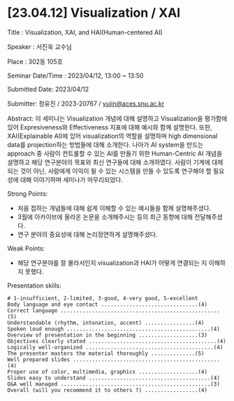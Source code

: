 # [23.04.12] Visualization / XAI

Title : Visualization, XAI, and HAI(Human-centered AI)

Speaker : 서진욱 교수님

Place : 302동 105호

Seminar Date/Time : 2023/04/12, 13:00 ~ 13:50

Submitted Date: 2023/04/12

Submitter: 정유진 / 2023-20767 / yujin@aces.snu.ac.kr


Abstract:
  이 세미나는 Visualization 개념에 대해 설명하고 Visualization을 평가함에 있어 Expresiveness와 Effectiveness 지표에 대해 예시와 함께 설명한다. 또한, XAI(Explainable AI)에 있어 visualization의 역할을 설명하며 high dimensional data를 projection하는 방법들에 대해 소개한다. 나아가 AI system을 만드는 approach 중 사람이 컨트롤할 수 있는 AI를 만들기 위한 Human-Centric AI 개념을 설명하고 해당 연구분야의 목표와 최신 연구들에 대해 소개하였다. 사람이 기계에 대체되는 것이 아닌, 사람에게 이익이 될 수 있는 시스템을 만들 수 있도록 연구해야 할 필요성에 대해 이야기하며 세미나가 마무리되었다.

Strong Points:
  - 처음 접하는 개념들에 대해 쉽게 이해할 수 있는 예시들을 함께 설명해주셨다.
  - 3월에 아카이브에 올라온 논문을 소개해주시는 등의 최근 동향에 대해 전달해주셨다.
  - 연구 분야의 중요성에 대해 논리정연하게 설명해주셨다.

Weak Points:
  - 해당 연구분야를 잘 몰라서인지 visualization과 HAI가 어떻게 연결되는 지 이해하지 못했다.

Presentation skills:

    # 1-insufficient, 2-limited, 3-good, 4-very good, 5-excellent
    Body language and eye contact ...............................(4)
    Correct language ...................................................(5)
    Understandable (rhythm, intonation, accent) ................(4)
    Spoken loud enough ..............................................(4)
    Overview of presentation in the beginning ...................(3)
    Objectives clearly stated .........................................(4)
    Logically well-organized .........................................(4)
    The presenter masters the material thoroughly ..............(5)
    Well prepared slides ...............................................(4)
    Proper use of color, multimedia, graphics ...................(4)
    Slides easy to understand .......................................(4)
    Q&A well managed ................................................(3)
    Overall (will you recommend it to others ?) .................(4)
